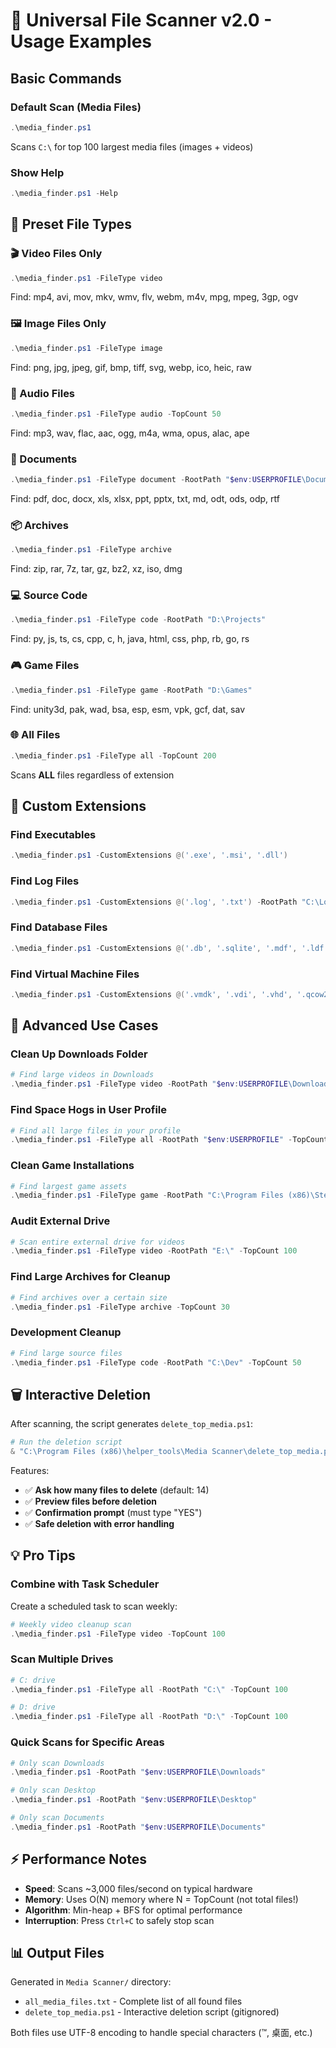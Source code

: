 # 🎯 Universal File Scanner v2.0 - Usage Examples

## Basic Commands

### Default Scan (Media Files)
```powershell
.\media_finder.ps1
```
Scans `C:\` for top 100 largest media files (images + videos)

### Show Help
```powershell
.\media_finder.ps1 -Help
```

## 📁 Preset File Types

### 🎬 Video Files Only
```powershell
.\media_finder.ps1 -FileType video
```
Find: mp4, avi, mov, mkv, wmv, flv, webm, m4v, mpg, mpeg, 3gp, ogv

### 🖼️ Image Files Only
```powershell
.\media_finder.ps1 -FileType image
```
Find: png, jpg, jpeg, gif, bmp, tiff, svg, webp, ico, heic, raw

### 🎵 Audio Files
```powershell
.\media_finder.ps1 -FileType audio -TopCount 50
```
Find: mp3, wav, flac, aac, ogg, m4a, wma, opus, alac, ape

### 📄 Documents
```powershell
.\media_finder.ps1 -FileType document -RootPath "$env:USERPROFILE\Documents"
```
Find: pdf, doc, docx, xls, xlsx, ppt, pptx, txt, md, odt, ods, odp, rtf

### 📦 Archives
```powershell
.\media_finder.ps1 -FileType archive
```
Find: zip, rar, 7z, tar, gz, bz2, xz, iso, dmg

### 💻 Source Code
```powershell
.\media_finder.ps1 -FileType code -RootPath "D:\Projects"
```
Find: py, js, ts, cs, cpp, c, h, java, html, css, php, rb, go, rs

### 🎮 Game Files
```powershell
.\media_finder.ps1 -FileType game -RootPath "D:\Games"
```
Find: unity3d, pak, wad, bsa, esp, esm, vpk, gcf, dat, sav

### 🌐 All Files
```powershell
.\media_finder.ps1 -FileType all -TopCount 200
```
Scans **ALL** files regardless of extension

## 🔧 Custom Extensions

### Find Executables
```powershell
.\media_finder.ps1 -CustomExtensions @('.exe', '.msi', '.dll')
```

### Find Log Files
```powershell
.\media_finder.ps1 -CustomExtensions @('.log', '.txt') -RootPath "C:\Logs"
```

### Find Database Files
```powershell
.\media_finder.ps1 -CustomExtensions @('.db', '.sqlite', '.mdf', '.ldf')
```

### Find Virtual Machine Files
```powershell
.\media_finder.ps1 -CustomExtensions @('.vmdk', '.vdi', '.vhd', '.qcow2') -TopCount 20
```

## 🎯 Advanced Use Cases

### Clean Up Downloads Folder
```powershell
# Find large videos in Downloads
.\media_finder.ps1 -FileType video -RootPath "$env:USERPROFILE\Downloads" -TopCount 25
```

### Find Space Hogs in User Profile
```powershell
# Find all large files in your profile
.\media_finder.ps1 -FileType all -RootPath "$env:USERPROFILE" -TopCount 100
```

### Clean Game Installations
```powershell
# Find largest game assets
.\media_finder.ps1 -FileType game -RootPath "C:\Program Files (x86)\Steam" -TopCount 50
```

### Audit External Drive
```powershell
# Scan entire external drive for videos
.\media_finder.ps1 -FileType video -RootPath "E:\" -TopCount 100
```

### Find Large Archives for Cleanup
```powershell
# Find archives over a certain size
.\media_finder.ps1 -FileType archive -TopCount 30
```

### Development Cleanup
```powershell
# Find large source files
.\media_finder.ps1 -FileType code -RootPath "C:\Dev" -TopCount 50
```

## 🗑️ Interactive Deletion

After scanning, the script generates `delete_top_media.ps1`:

```powershell
# Run the deletion script
& "C:\Program Files (x86)\helper_tools\Media Scanner\delete_top_media.ps1"
```

Features:
- ✅ **Ask how many files to delete** (default: 14)
- ✅ **Preview files before deletion**
- ✅ **Confirmation prompt** (must type "YES")
- ✅ **Safe deletion with error handling**

## 💡 Pro Tips

### Combine with Task Scheduler
Create a scheduled task to scan weekly:
```powershell
# Weekly video cleanup scan
.\media_finder.ps1 -FileType video -TopCount 100
```

### Scan Multiple Drives
```powershell
# C: drive
.\media_finder.ps1 -FileType all -RootPath "C:\" -TopCount 100

# D: drive
.\media_finder.ps1 -FileType all -RootPath "D:\" -TopCount 100
```

### Quick Scans for Specific Areas
```powershell
# Only scan Downloads
.\media_finder.ps1 -RootPath "$env:USERPROFILE\Downloads"

# Only scan Desktop
.\media_finder.ps1 -RootPath "$env:USERPROFILE\Desktop"

# Only scan Documents
.\media_finder.ps1 -RootPath "$env:USERPROFILE\Documents"
```

## ⚡ Performance Notes

- **Speed**: Scans ~3,000 files/second on typical hardware
- **Memory**: Uses O(N) memory where N = TopCount (not total files!)
- **Algorithm**: Min-heap + BFS for optimal performance
- **Interruption**: Press `Ctrl+C` to safely stop scan

## 📊 Output Files

Generated in `Media Scanner/` directory:
- `all_media_files.txt` - Complete list of all found files
- `delete_top_media.ps1` - Interactive deletion script (gitignored)

Both files use UTF-8 encoding to handle special characters (™, 桌面, etc.)
